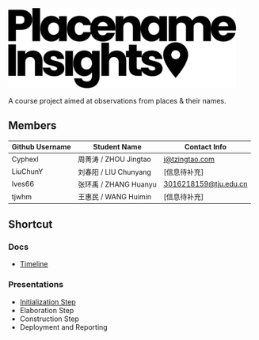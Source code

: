 <img src="https://raw.githubusercontent.com/Cyphexl/placename-insights/master/assets/logo.svg?sanitize=true" width="460px">

A course project aimed at observations from places & their names.



## Members

| Github Username | Student Name          | Contact Info          |
| --------------- | --------------------- | --------------------- |
| Cyphexl         | 周菁涛 / ZHOU Jingtao | i@tzingtao.com        |
| LiuChunY        | 刘春阳 / LIU Chunyang | [信息待补充]          |
| Ives66          | 张环禹 / ZHANG Huanyu | 3016218159@tju.edu.cn |
| tjwhm           | 王惠民 / WANG Huimin  | [信息待补充]          |

## Shortcut

### Docs

- [Timeline](https://github.com/Cyphexl/placename-insights/blob/master/docs/timeline.md)

### Presentations

- [Initialization Step](https://github.com/Cyphexl/placename-insights/blob/master/assets/week1.pdf)
- Elaboration Step
- Construction Step
- Deployment and Reporting

